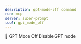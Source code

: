 ```yaml
---
description: gpt-mode-off command
run: mcp
server: super-prompt
tool: gpt_mode_off
---
```


🔴 GPT Mode Off
Disable GPT mode
